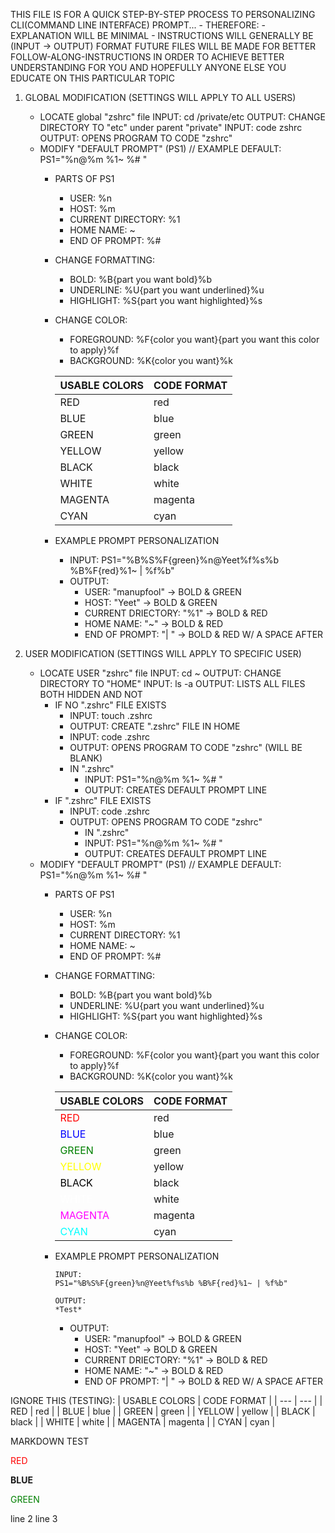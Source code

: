 THIS FILE IS FOR A QUICK STEP-BY-STEP PROCESS TO PERSONALIZING CLI(COMMAND LINE INTERFACE) PROMPT...
    - THEREFORE:
    - EXPLANATION WILL BE MINIMAL
    - INSTRUCTIONS WILL GENERALLY BE (INPUT -> OUTPUT) FORMAT
FUTURE FILES WILL BE MADE FOR BETTER FOLLOW-ALONG-INSTRUCTIONS IN ORDER TO ACHIEVE BETTER UNDERSTANDING FOR YOU AND HOPEFULLY ANYONE ELSE YOU EDUCATE ON THIS PARTICULAR TOPIC

1. GLOBAL MODIFICATION (SETTINGS WILL APPLY TO ALL USERS)
    - LOCATE global "zshrc" file
        INPUT: cd /private/etc
        OUTPUT: CHANGE DIRECTORY TO "etc" under parent "private"
        INPUT: code zshrc
        OUTPUT: OPENS PROGRAM TO CODE "zshrc"
    - MODIFY "DEFAULT PROMPT" (PS1) // EXAMPLE DEFAULT: PS1="%n@%m %1~ %# "
        - PARTS OF PS1
            - USER: %n
            - HOST: %m
            - CURRENT DIRECTORY: %1
            - HOME NAME: ~
            - END OF PROMPT: %#
        - CHANGE FORMATTING:
            - BOLD: %B{part you want bold}%b
            - UNDERLINE: %U{part you want underlined}%u
            - HIGHLIGHT: %S{part you want highlighted}%s
        - CHANGE COLOR:
            - FOREGROUND: %F{color you want}{part you want this color to apply}%f
            - BACKGROUND: %K{color you want}%k
              
            | USABLE COLORS | CODE FORMAT |
            | --- | --- |
            | RED | red |
            | BLUE | blue |
            | GREEN | green |
            | YELLOW | yellow |
            | BLACK | black |
            | WHITE | white |
            | MAGENTA | magenta |
            | CYAN | cyan |
        - EXAMPLE PROMPT PERSONALIZATION
            - INPUT: PS1="%B%S%F{green}%n@Yeet%f%s%b %B%F{red}%1~ | %f%b"
            - OUTPUT:
                - USER: "manupfool" -> BOLD & GREEN
                - HOST: "Yeet" -> BOLD & GREEN
                - CURRENT DRIECTORY: "%1" -> BOLD & RED
                - HOME NAME: "~" -> BOLD & RED
                - END OF PROMPT: "| " -> BOLD & RED W/ A SPACE AFTER

2. USER MODIFICATION (SETTINGS WILL APPLY TO SPECIFIC USER)
    - LOCATE USER "zshrc" file
        INPUT: cd ~
        OUTPUT: CHANGE DIRECTORY TO "HOME"
        INPUT: ls -a
        OUTPUT: LISTS ALL FILES BOTH HIDDEN AND NOT
        - IF NO ".zshrc" FILE EXISTS
            - INPUT: touch .zshrc
            - OUTPUT: CREATE ".zshrc" FILE IN HOME
            - INPUT: code .zshrc
            - OUTPUT: OPENS PROGRAM TO CODE "zshrc" (WILL BE BLANK)
            - IN ".zshrc"
                - INPUT: PS1="%n@%m %1~ %# "
                - OUTPUT: CREATES DEFAULT PROMPT LINE
        - IF ".zshrc" FILE EXISTS
            - INPUT: code .zshrc
            - OUTPUT: OPENS PROGRAM TO CODE "zshrc"
                - IN ".zshrc"
                - INPUT: PS1="%n@%m %1~ %# "
                - OUTPUT: CREATES DEFAULT PROMPT LINE
    - MODIFY "DEFAULT PROMPT" (PS1) // EXAMPLE DEFAULT: PS1="%n@%m %1~ %# "
        - PARTS OF PS1
            - USER: %n
            - HOST: %m
            - CURRENT DIRECTORY: %1
            - HOME NAME: ~
            - END OF PROMPT: %#
        - CHANGE FORMATTING:
            - BOLD: %B{part you want bold}%b
            - UNDERLINE: %U{part you want underlined}%u
            - HIGHLIGHT: %S{part you want highlighted}%s
        - CHANGE COLOR:
            - FOREGROUND: %F{color you want}{part you want this color to apply}%f
            - BACKGROUND: %K{color you want}%k
            
            |     USABLE COLORS    | CODE FORMAT |
            |          ---         |     ---     |
            |      <r>RED</r>      |     red     |
            |   <blue>BLUE</blue>  |     blue    |
            |     <g>GREEN</g>     |    green    |
            |     <y>YELLOW</y>    |    yellow   |
            | <black>BLACK</black> |    black    |
            |     <w>WHITE</w>     |    white    |
            |    <m>MAGENTA</m>    |   magenta   |
            |      <c>CYAN</c>     |     cyan    |

        - EXAMPLE PROMPT PERSONALIZATION
            ```
            INPUT: 
            PS1="%B%S%F{green}%n@Yeet%f%s%b %B%F{red}%1~ | %f%b"

            OUTPUT:
            *Test* 
             ```
            - OUTPUT:
                - USER: "manupfool" -> BOLD & GREEN
                - HOST: "Yeet" -> BOLD & GREEN
                - CURRENT DRIECTORY: "%1" -> BOLD & RED
                - HOME NAME: "~" -> BOLD & RED
                - END OF PROMPT: "| " -> BOLD & RED W/ A SPACE AFTER


IGNORE THIS (TESTING):
| USABLE COLORS | CODE FORMAT |
| --- | --- |
| RED | red |
| BLUE | blue |
| GREEN | green |
| YELLOW | yellow |
| BLACK | black |
| WHITE | white |
| MAGENTA | magenta |
| CYAN | cyan |

MARKDOWN TEST
<style>
r { color: Red }
blue { color: Blue }
g { color: Green }
y { color: Yellow }
black { color: Black }
w { color: White }
m { color: Magenta }
c { color: cyan }

</style>
<r> RED </r>

<b> BLUE </b>

<g> GREEN </g>

line 2
line 3